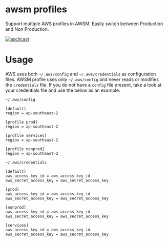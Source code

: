 # awsm profiles

Support multiple AWS profiles in AWSM. Easily switch between Production and Non Production.

[![asciicast](https://asciinema.org/a/3cov0pfdbwl4y9mksikiafxm4.png)](https://asciinema.org/a/3cov0pfdbwl4y9mksikiafxm4)


# Usage

AWS uses both `~/.aws/config` and `~/.aws/credentials` as configuration files. AWSM profile uses only `~/.aws/config` and never reads or modifies the `credentials` file. If you do not have a `config` file present, take a look at your credentials file and use the below as an example:

`~/.aws/config`
```
[default]
region = ap-southeast-2

[profile prod]
region = ap-southeast-2

[profile services]
region = ap-southeast-2

[profile nonprod]
region = ap-southeast-2
```

`~/.aws/credentials`
```
[default]
aws_access_key_id = aws_access_key_id
aws_secret_access_key = aws_secret_access_key

[prod]
aws_access_key_id = aws_access_key_id
aws_secret_access_key = aws_secret_access_key

[nonprod]
aws_access_key_id = aws_access_key_id
aws_secret_access_key = aws_secret_access_key

[services]
aws_access_key_id = aws_access_key_id
aws_secret_access_key = aws_secret_access_key

```


